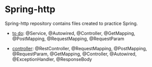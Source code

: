 # Spring-http

Spring-http repository contains files created to practice Spring. 

- [to do](https://github.com/klimkowskaewa/Spring-http/tree/master/src/main/java/pl/edu/wszib/http2/todo): @Service, @Autowired, @Controller, @GetMapping, @PostMapping, @RequestMapping, @RequestParam



- [controller](https://github.com/klimkowskaewa/Spring-http/tree/master/src/main/java/pl/edu/wszib/http2/controller): @RestController, @RequestMapping, @PostMapping, @RequestParam, @GetMapping, @Controller, @Autowired, @ExceptionHandler, @ResponseBody 